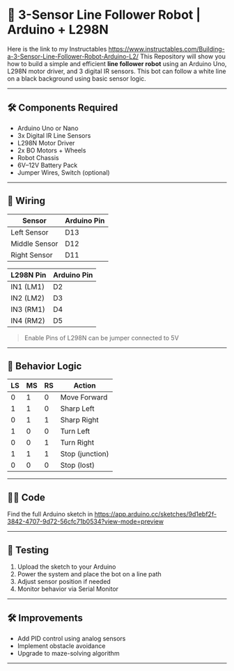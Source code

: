 # 🤖 3-Sensor Line Follower Robot | Arduino + L298N
Here is the link to my Instructables https://www.instructables.com/Building-a-3-Sensor-Line-Follower-Robot-Arduino-L2/
This Repository will show you how to build a simple and efficient **line follower robot** using an Arduino Uno, L298N motor driver, and 3 digital IR sensors. This bot can follow a white line on a black background using basic sensor logic.

---

## 🛠️ Components Required

- Arduino Uno or Nano  
- 3x Digital IR Line Sensors  
- L298N Motor Driver  
- 2x BO Motors + Wheels  
- Robot Chassis  
- 6V–12V Battery Pack  
- Jumper Wires, Switch (optional)

---

## 🔌 Wiring

| Sensor       | Arduino Pin |
|--------------|-------------|
| Left Sensor  | D13         |
| Middle Sensor| D12         |
| Right Sensor | D11         |

| L298N Pin    | Arduino Pin |
|--------------|-------------|
| IN1 (LM1)    | D2          |
| IN2 (LM2)    | D3          |
| IN3 (RM1)    | D4          |
| IN4 (RM2)    | D5          |

> Enable Pins of L298N can be jumper connected to 5V

---

## 🤖 Behavior Logic

| LS | MS | RS | Action         |
|----|----|----|----------------|
| 0  | 1  | 0  | Move Forward    |
| 1  | 1  | 0  | Sharp Left      |
| 0  | 1  | 1  | Sharp Right     |
| 1  | 0  | 0  | Turn Left       |
| 0  | 0  | 1  | Turn Right      |
| 1  | 1  | 1  | Stop (junction) |
| 0  | 0  | 0  | Stop (lost)     |

---

## 👨‍💻 Code

Find the full Arduino sketch in https://app.arduino.cc/sketches/9d1ebf2f-3842-4707-9d72-56cfc71b0534?view-mode=preview

---

## 🧪 Testing

1. Upload the sketch to your Arduino
2. Power the system and place the bot on a line path
3. Adjust sensor position if needed
4. Monitor behavior via Serial Monitor

---

## 🛠️ Improvements

- Add PID control using analog sensors
- Implement obstacle avoidance
- Upgrade to maze-solving algorithm

---
